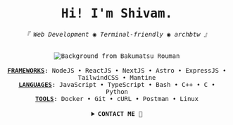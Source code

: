 <div align="center">
<samp>

# Hi! I'm Shivam.
###### 『 Web Development ◉ Terminal-friendly ◉ archbtw 』

</samp>
<kbd><img alt="Background from Bakumatsu Rouman" src="https://github.com/SamIsTheFBI/SamIsTheFBI/assets/70562711/540a3097-9e25-4a2a-8116-b204019088f7" /></kbd>
</div><br />

<div align="center">
<samp>
<b><ins>FRAMEWORKS</ins></b>: NodeJS • ReactJS • NextJS • Astro • ExpressJS • TailwindCSS • Mantine
<br /><b><ins>LANGUAGES</ins></b>: JavaScript • TypeScript • Bash • C++ • C • Python
<br /><b><ins>TOOLS</ins></b>: Docker • Git • cURL • Postman • Linux 
</samp>
</div><br />

<details align="center">
<summary><samp><b>CONTACT ME 💌</b></samp></summary><br />
<a href="https://twitter.com/"><img src="https://img.shields.io/badge/@samisthefbi-000?style=for-the-badge&logo=x&logoColor=white"></a>
<a href="https://discord.com/users/282149732707467274"><img src="https://img.shields.io/badge/samisthefbi-5865F2?style=for-the-badge&logo=discord&logoColor=white" /></a>
<a href="https://linkedin.com/in/shivam-shekhar-soy"><img src="https://img.shields.io/badge/shivam%20shekhar%20soy-0A66C2?style=for-the-badge&logo=linkedin&logoColor=white" /></a>
<a href="mailto:shivamshekharsoy@gmail.com"><img src="https://img.shields.io/badge/shivam%20shekhar%20soy-537399?style=for-the-badge&logo=gmail&logoColor=white" /></a>
</details>
